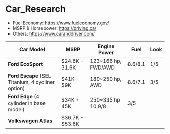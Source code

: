 # Car_Research
- Fuel Economy: https://www.fueleconomy.gov/
- MSRP & Horsepower: https://driving.ca/
- Others: https://www.caranddriver.com/

Car Model | MSRP | Engine Power | Fuel | Look|
-- | -- | -- | -- | -- |
**Ford EcoSport** | $24.6K - 31.6K | 123~166 hp, FWD/AWD  | 8.6/8.1 | 1/5 |
**Ford Escape** (SEL Titanium, 4 cycliner option) | $41K - 59K | 180~250 hp, AWD | 8.6/7.1 | 3/5 |
**Ford Edge** (4 cylinder in base model) | $34K - 45K | 250~335 hp  10.9/8 | 3/5 |
**Volkswagen Atlas** | $36.7K - $53.6K |  |  |  |

